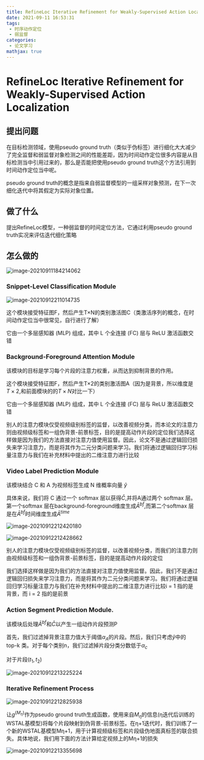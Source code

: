 ```yaml
---
title: RefineLoc Iterative Refinement for Weakly-Supervised Action Localization
date: 2021-09-11 16:53:31
tags:
 - 时序动作定位
 - 弱监督
categories:
 - 论文学习
mathjax: true
---
```


# RefineLoc Iterative Refinement for Weakly-Supervised Action Localization

## 提出问题

在目标检测领域，使用pseudo ground truth（类似于伪标签）进行细化大大减少了完全监督和弱监督对象检测之间的性能差距，因为时间动作定位很多内容是从目标检测当中引用过来的，那么是否能把使用pseudo ground truth这个方法引用到时间动作定位当中呢。

pseudo ground truth的概念是指来自弱监督模型的一组采样对象预测，在下一次细化迭代中将其假定为实际对象位置。

## 做了什么

提出RefineLoc模型，一种弱监督的时间定位方法，它通过利用pseudo ground truth实况来评估迭代细化策略

<!--more-->

## 怎么做的

![image-20210911184214062](https://cdn.jsdelivr.net/gh/zhou-ning/blog-image-bed@main/paper/image-20210911184214062.png)

### Snippet-Level Classification Module

![image-20210912211014735](https://cdn.jsdelivr.net/gh/zhou-ning/blog-image-bed@main/paper/image-20210912211014735.png)

这个模块接受特征图F，然后产生T×N的类别激活图C（类激活序列的概念，在时间动作定位当中很常见，自行进行了解）

它由一个多层感知器 (MLP) 组成，其中 L 个全连接 (FC) 层与 ReLU 激活函数交错

### Background-Foreground Attention Module

该模块的目标是学习每个片段的注意力权重，从而达到抑制背景的作用。

这个模块接受特征图F，然后产生T×2的类别激活图A（因为是背景，所以维度是$T\times 2$,和前面模块的的$T\times N$对比一下）

它由一个多层感知器 (MLP) 组成，其中 L 个全连接 (FC) 层与 ReLU 激活函数交错

别人的注意力模块仅受视频级别标签的监督，以改善视频分类，而本论文的注意力则由视频级标签和一组伪背景-前景标签，目的是提高动作片段的定位我们选择这样做是因为我们的方法直接对注意力值使用监督。因此，论文不是通过逻辑回归损失来学习注意力，而是将其作为二元分类问题来学习。我们将通过逻辑回归学习标量注意力与我们在补充材料中提出的二维注意力进行比较

### Video Label Prediction Module

该模块结合 C 和 A 为视频标签生成 N 维概率向量 $\hat{y}$

具体来说，我们将 C 通过一个 softmax 层以获得$\bar{C}$,并将A通过两个 softmax 层。第一个softmax 层在background-foreground维度生成$\bar{A}^{bf}$,而第二个softmax 层是在$\bar{A}^{bf}$时间维度生成$\bar{A}^{time}$

![image-20210912212420180](https://cdn.jsdelivr.net/gh/zhou-ning/blog-image-bed@main/paper/image-20210912212420180.png)

![image-20210912212428662](https://cdn.jsdelivr.net/gh/zhou-ning/blog-image-bed@main/paper/image-20210912212428662.png)

别人的注意力模块仅受视频级别标签的监督，以改善视频分类，而我们的注意力则由视频级标签和一组伪背景-前景标签，目的是提高动作片段的定位

我们选择这样做是因为我们的方法直接对注意力值使用监督。因此，我们不是通过逻辑回归损失来学习注意力，而是将其作为二元分类问题来学习。我们将通过逻辑回归学习标量注意力与我们在补充材料中提出的二维注意力进行比较i = 1 指的是背景，而 i = 2 指的是前景

### Action Segment Prediction Module.

该模块后处理$\bar{A}^{bf}$和$\bar{C}$以产生一组动作片段预测P

首先，我们过滤掉背景注意力值大于阈值$\alpha_A$的片段。然后，我们只考虑$\hat{y}$中的 top-k 类。对于每个类别n，我们过滤掉片段分类分数低于$\alpha_c$

对于片段$(t_1,t_2)$

![image-20210912213225224](https://cdn.jsdelivr.net/gh/zhou-ning/blog-image-bed@main/paper/image-20210912213225224.png)

### Iterative Refinement Process

![image-20210912212825938](https://cdn.jsdelivr.net/gh/zhou-ning/blog-image-bed@main/paper/image-20210912212825938.png)

让$g^(M_η )$作为pseudo ground truth生成函数，使用来自$M_η$的信息(η迭代后训练的WSTAL基模型)将每个片段映射到伪背景-前景标签。在η+1迭代时，我们训练了一个新的WSTAL基模型Mη+1，用于计算视频级标签和片段级伪地面真标签的联合损失。具体地说，我们用下面的方法计算给定视频上的Mη+1的损失

![image-20210912213355698](https://cdn.jsdelivr.net/gh/zhou-ning/blog-image-bed@main/paper/image-20210912213355698.png)



